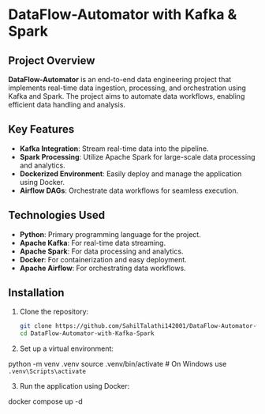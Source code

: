# DataFlow-Automator with Kafka & Spark

## Project Overview
**DataFlow-Automator** is an end-to-end data engineering project that implements real-time data ingestion, processing, and orchestration using Kafka and Spark. The project aims to automate data workflows, enabling efficient data handling and analysis.

## Key Features
- **Kafka Integration**: Stream real-time data into the pipeline.
- **Spark Processing**: Utilize Apache Spark for large-scale data processing and analytics.
- **Dockerized Environment**: Easily deploy and manage the application using Docker.
- **Airflow DAGs**: Orchestrate data workflows for seamless execution.

## Technologies Used
- **Python**: Primary programming language for the project.
- **Apache Kafka**: For real-time data streaming.
- **Apache Spark**: For data processing and analytics.
- **Docker**: For containerization and easy deployment.
- **Apache Airflow**: For orchestrating data workflows.

## Installation
1. Clone the repository:
   ```bash
   git clone https://github.com/SahilTalathi142001/DataFlow-Automator-with-Kafka-Spark.git
   cd DataFlow-Automator-with-Kafka-Spark

2. Set up a virtual environment:

python -m venv .venv
source .venv/bin/activate   # On Windows use `.venv\Scripts\activate`

3. Run the application using Docker:

docker compose up -d


